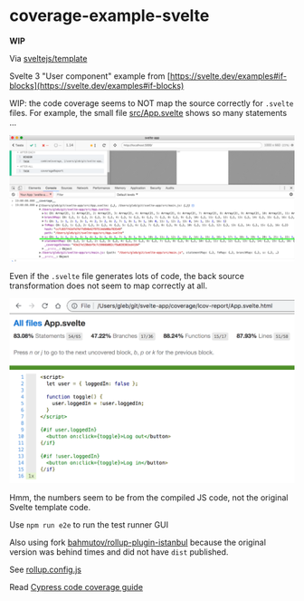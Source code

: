 # coverage-example-svelte

**WIP**

Via [sveltejs/template](https://github.com/sveltejs/template)

Svelte 3 "User component" example from [https://svelte.dev/examples#if-blocks](https://svelte.dev/examples#if-blocks)

WIP: the code coverage seems to NOT map the source correctly for `.svelte` files. For example, the small file [src/App.svelte](src/App.svelte) shows so many statements ...

![Too many statements](images/svelte-statements.png)

Even if the `.svelte` file generates lots of code, the back source transformation does not seem to map correctly at all.

![Svelte coverage](images/svelte-coverage.png)

Hmm, the numbers seem to be from the compiled JS code, not the original Svelte template code.

Use `npm run e2e` to run the test runner GUI

Also using fork [bahmutov/rollup-plugin-istanbul](https://github.com/bahmutov/rollup-plugin-istanbul) because the original version was behind times and did not have `dist` published.

See [rollup.config.js](rollup.config.js)

Read [Cypress code coverage guide](https://on.cypress.io/code-coverage)
